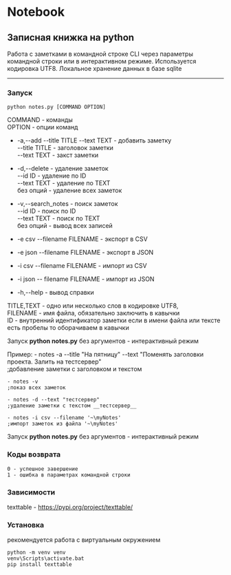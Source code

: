 # Notebook

## Записная книжка на python

Работа с заметками в командной строке CLI через параметры командной строки или в интерактивном режиме. Используется кодировка UTF8. Локальное хранение данных в базе sqlite

---
### Запуск 
    python notes.py [COMMAND OPTION]   
COMMAND - команды    
OPTION - опции команд
- -a,--add --title TITLE --text TEXT - добавить заметку  
    --title TITLE - заголовок заметки  
    --text TEXT - закст заметки  
     
- -d,--delete  - удаление заметок  
   --id ID - удаление по ID  
   --text TEXT - удаление по TEXT  
   без опций - удаление всех заметок

- -v,--search_notes - поиск заметок  
    --id ID - поиск по ID  
    --text TEXT - поиск по TEXT  
    без опций - вывод всех записей

- -e csv --filename FILENAME - экспорт в CSV
- -e json --filename FILENAME - экспорт в JSON

- -i csv --filename FILENAME - импорт из CSV
- -i json -- filename FILENAME - импорт из JSON

- -h,--help - вывод справки  

TITLE,TEXT - одно или несколько слов в кодировке UTF8,  
FILENAME - имя файла, обязательно заключить в кавычки  
ID - внутренний идентификатор заметки
если в имени файла или тексте есть пробелы то оборачиваем в кавычки

Запуск __python notes.py__ без аргументов - интерактивный режим

Пример:
    - notes -a --title "На пятницу" --text "Поменять заголовки проекта. Залить на тестсервер"  
    ;добавление заметки с заголовком и текстом  

    - notes -v  
    ;показ всех заметок  

    - notes -d --text "тестсервер"  
    ;удаление заметки с текстом __тестсервер__  

    - notes -i csv --filename '~\myNotes'  
    ;импорт заметок из файла '~\myNotes'  

Запуск __python notes.py__ без аргументов - интерактивный режим

### Коды возврата
    0 - успешное завершение  
    1 - ошибка в параметрах командной строки

### Зависимости

texttable - https://pypi.org/project/texttable/


### Установка
рекомендуется работа с виртуальным окружением  

    python -m venv venv  
    venv\Scripts\activate.bat  
    pip install texttable  
